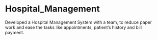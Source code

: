 # Hospital_Management
Developed a Hospital Management System with a team, to reduce paper work and ease the tasks like appointments, patient’s history and bill payment.
